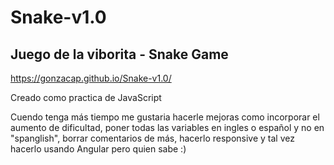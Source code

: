 # Snake-v1.0
## Juego de la viborita - Snake Game

https://gonzacap.github.io/Snake-v1.0/

Creado como practica de JavaScript

Cuendo tenga más tiempo me gustaria hacerle mejoras como incorporar el aumento de dificultad, poner todas las variables en ingles o español y no en "spanglish", borrar comentarios de más, hacerlo responsive y tal vez hacerlo usando Angular pero quien sabe :)

